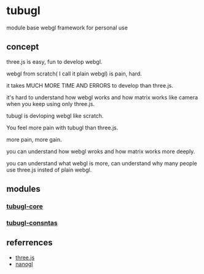 # tubugl
module base webgl framework for personal use

## concept

three.js is easy, fun to develop webgl.

webgl from scratch( I call it plain webgl) is pain, hard. 

it takes MUCH MORE TIME AND ERRORS to develop than three.js.

it's hard to understand how webgl works and how matrix works like camera when you keep using only three.js.

tubugl is devloping webgl like scratch.

You feel more pain with tubugl than three.js.

more pain, more gain.

you can understand how webgl wroks and how matrix works more deeply.

you can understand what webgl is more, can understand why many people use three.js insted of plain webgl.

## modules

### [tubugl-core](https://github.com/kenjiSpecial/tubugl-core)

### [tubugl-consntas](https://github.com/kenjiSpecial/tubugl-constants)



## referrences

- [three.js](https://github.com/mrdoob/three.js/)
- [nanogl](https://github.com/plepers/nanogl/)
